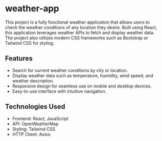 # weather-app

This project is a fully functional weather application that allows users to check the weather conditions of any location they desire. Built using React, this application leverages weather APIs to fetch and display weather data. The project also utilizes modern CSS frameworks such as Bootstrap or Tailwind CSS for styling.

## Features
- Search for current weather conditions by city or location.
- Display weather data such as temperature, humidity, wind speed, and weather description.
- Responsive design for seamless use on mobile and desktop devices.
- Easy-to-use interface with intuitive navigation.

## Technologies Used
- Frontend: React, JavaScript
- API: OpenWeatherMap 
- Styling: Tailwind CSS
- HTTP Client: Axios

